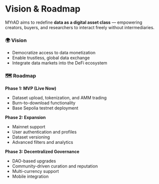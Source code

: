 # Vision & Roadmap

MYrAD aims to redefine **data as a digital asset class** — empowering creators, buyers, and researchers to interact freely without intermediaries.

### 🌍 Vision
- Democratize access to data monetization  
- Enable trustless, global data exchange  
- Integrate data markets into the DeFi ecosystem  

### 🗺 Roadmap
**Phase 1: MVP (Live Now)**
- Dataset upload, tokenization, and AMM trading  
- Burn-to-download functionality  
- Base Sepolia testnet deployment  

**Phase 2: Expansion**
- Mainnet support  
- User authentication and profiles  
- Dataset versioning  
- Advanced filters and analytics  

**Phase 3: Decentralized Governance**
- DAO-based upgrades  
- Community-driven curation and reputation  
- Multi-currency support  
- Mobile integration

